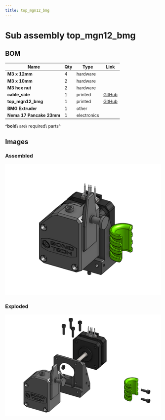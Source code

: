 ```yaml
---
title: top_mgn12_bmg
---
```



# Sub assembly top_mgn12_bmg 


## BOM

| Name | Qty | Type | Link |
| ---- | --- | ---- | ---- |
| **M3 x 12mm** | 4 | hardware |  |
| **M3 x 10mm** | 2 | hardware |  |
| **M3 hex nut** | 2 | hardware |  |
| **cable_side** | 1 | printed | [GitHub](https://github.com/pkucmus/EVA/tree/master/stl/Cable%20Mounts/cable_side.stl) |
| **top_mgn12_bmg** | 1 | printed | [GitHub](https://github.com/pkucmus/EVA/tree/master/stl/Tops/top_mgn12_bmg.stl) |
| **BMG Extruder** | 1 | other |  |
| **Nema 17 Pancake 23mm** | 1 | electronics |  |

^**bold**\ are\ required\ parts^


## Images

### Assembled

![](../assets/images/sub_assemblies/top_mgn12_bmg.png)

### Exploded

![](../assets/images/sub_assemblies/top_mgn12_bmg_exploded.png)